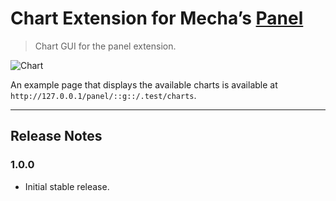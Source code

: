 Chart Extension for Mecha&rsquo;s [Panel](https://github.com/mecha-cms/x.panel)
===============================================================================

> Chart GUI for the panel extension.

![Chart](https://user-images.githubusercontent.com/1669261/107151431-25ca7180-6995-11eb-8c11-72f530d4539b.png)

An example page that displays the available charts is available at `http://127.0.0.1/panel/::g::/.test/charts`.

---

Release Notes
-------------

### 1.0.0

 - Initial stable release.
